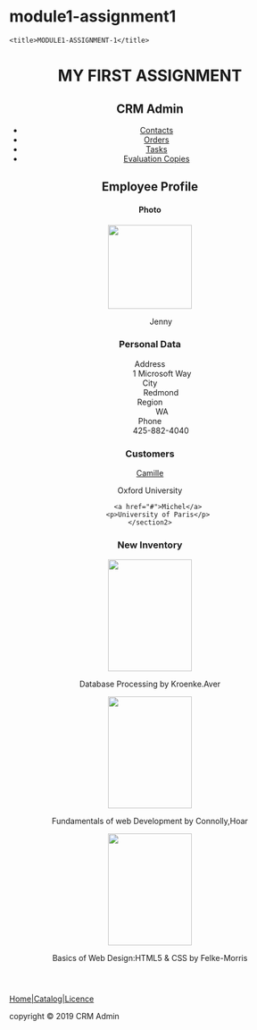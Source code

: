 # module1-assignment1

<!DOCTYPE html>
<head>
    
    <title>MODULE1-ASSIGNMENT-1</title>
</head>
<body>
    <header>
        <h1>MY FIRST ASSIGNMENT</h1>
    <h2>CRM Admin</h2>
    <nav role="navigation">
    <ul>
        <li><a href="#">Contacts</a></li>
        <li><a href="#">Orders</a></li>
        <li><a href="#">Tasks</a></li>
        <li><a href="#">Evaluation Copies</a></li>
    </ul>
    </nav>
    <section1>
        <h2>Employee Profile</h2>
        <h4>Photo</h4>
       <img src="https://www.headshotsprague.com/wp-content/uploads/2019/08/Emotional-headshot-of-aspiring-actress-on-white-background-made-by-Headshots-Prague-1.jpg" width="150" height="150">
       
  <p >&nbsp;&nbsp;&nbsp;&nbsp;&nbsp;&nbsp;&nbsp;&nbsp;&nbsp;&nbsp;Jenny </p>
        <h3>Personal Data</h3>
        <p>Address<br>&nbsp;&nbsp;&nbsp;&nbsp;&nbsp;&nbsp;&nbsp;&nbsp;&nbsp;&nbsp;&nbsp;1 Microsoft Way
        <br> 
        City<br>&nbsp;&nbsp;&nbsp;&nbsp;&nbsp;&nbsp;&nbsp;&nbsp;&nbsp;&nbsp;Redmond
        <br>
        Region<br>&nbsp;&nbsp;&nbsp;&nbsp;&nbsp;&nbsp;&nbsp;&nbsp;&nbsp;&nbsp;&nbsp;WA
        <br>
        Phone<br>&nbsp;&nbsp;&nbsp;&nbsp;&nbsp;&nbsp;&nbsp;&nbsp;&nbsp;&nbsp;425-882-4040
        </p>
    </section1>
<section2>
        <h3>Customers</h3>
        <a href="#">Camille</a><p>Oxford University</p>
        
        <a href="#">Michel</a>
        <p>University of Paris</p>
    </section2>
 <aside>
        <h3>New Inventory</h3>
        <img src="https://images-na.ssl-images-amazon.com/images/I/4190bkhrApL._SX391_BO1,204,203,200_.jpg" width="150px" height="200px">
        <p>Database Processing by Kroenke.Aver</p>
        <img src="https://images-na.ssl-images-amazon.com/images/I/51Y6qWe7QYL._SX402_BO1,204,203,200_.jpg" width="150px" height="200px">
        <p>Fundamentals of web Development by Connolly,Hoar</p>
        <img src="https://images-na.ssl-images-amazon.com/images/I/413KAfY5caL.jpg" width="150px" height="200px">
        <p>Basics of Web Design:HTML5 & CSS by Felke-Morris  </p>
    </aside>
</header>
</body>
<footer>
    <a href="#">Home|Catalog|Licence</a>
    <p>copyright &copy; 2019 CRM Admin</p>
</footer>   
</html>
